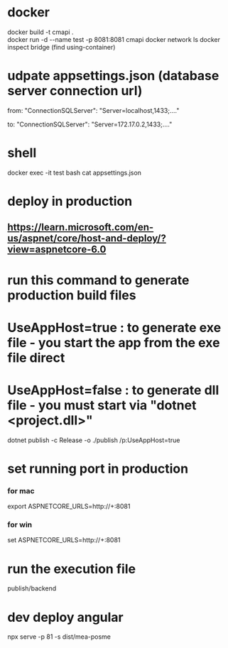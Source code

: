 # docker

docker build -t cmapi .  
docker run -d --name test -p 8081:8081 cmapi
docker network ls
docker inspect bridge (find using-container)

# udpate appsettings.json (database server connection url)

from:
"ConnectionSQLServer": "Server=localhost,1433;...."

to:
"ConnectionSQLServer": "Server=172.17.0.2,1433;...."

# shell

docker exec -it test bash
cat appsettings.json

# deploy in production

## https://learn.microsoft.com/en-us/aspnet/core/host-and-deploy/?view=aspnetcore-6.0

# run this command to generate production build files

# UseAppHost=true : to generate exe file - you start the app from the exe file direct

# UseAppHost=false : to generate dll file - you must start via "dotnet <project.dll>"

dotnet publish -c Release -o ./publish /p:UseAppHost=true

# set running port in production

### for mac

export ASPNETCORE_URLS=http://+:8081

### for win

set ASPNETCORE_URLS=http://+:8081

# run the execution file

publish/backend

# dev deploy angular

npx serve -p 81 -s dist/mea-posme
